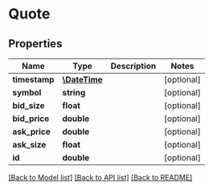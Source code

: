 # Quote

## Properties
Name | Type | Description | Notes
------------ | ------------- | ------------- | -------------
**timestamp** | [**\DateTime**](Date.md) |  | [optional] 
**symbol** | **string** |  | [optional] 
**bid_size** | **float** |  | [optional] 
**bid_price** | **double** |  | [optional] 
**ask_price** | **double** |  | [optional] 
**ask_size** | **float** |  | [optional] 
**id** | **double** |  | [optional] 

[[Back to Model list]](../README.md#documentation-for-models) [[Back to API list]](../README.md#documentation-for-api-endpoints) [[Back to README]](../README.md)


